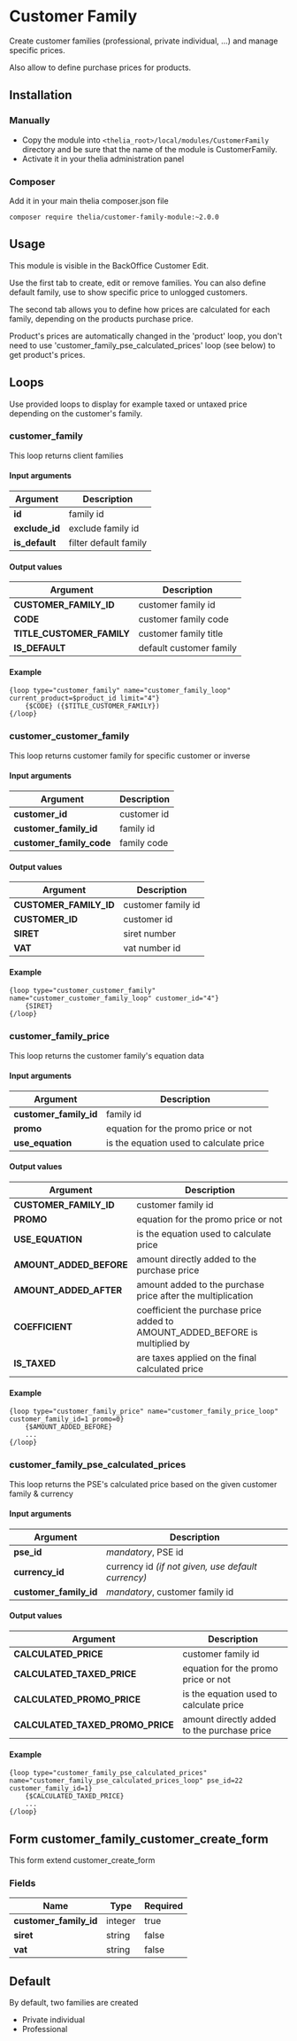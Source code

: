 # Customer Family

Create customer families (professional, private individual, ...) and manage specific prices.

Also allow to define purchase prices for products.

## Installation

### Manually

* Copy the module into ```<thelia_root>/local/modules/CustomerFamily``` directory and be sure that the name of the module is CustomerFamily.
* Activate it in your thelia administration panel

### Composer

Add it in your main thelia composer.json file

```
composer require thelia/customer-family-module:~2.0.0
```

## Usage

This module is visible in the BackOffice Customer Edit.

Use the first tab to create, edit or remove families. You can also define default family, use to show specific price to unlogged customers.

The second tab allows you to define how prices are calculated for each family, depending on the products purchase price.

Product's prices are automatically changed in the 'product' loop, you don't need to use 'customer_family_pse_calculated_prices' loop (see below) to get product's prices.

## Loops

Use provided loops to display for example taxed or untaxed price depending on the customer's family.

### customer_family

This loop returns client families

#### Input arguments

|Argument |Description |
|---      |---         |
|**id** | family id |
|**exclude_id** | exclude family id |
|**is_default** | filter default family |

#### Output values

|Argument |Description |
|---      |---         |
|**CUSTOMER_FAMILY_ID** | customer family id |
|**CODE** | customer family code 
|**TITLE_CUSTOMER_FAMILY** | customer family title |
|**IS_DEFAULT** | default customer family |

#### Example
```
{loop type="customer_family" name="customer_family_loop" current_product=$product_id limit="4"}
    {$CODE} ({$TITLE_CUSTOMER_FAMILY})
{/loop}
```

### customer_customer_family

This loop returns customer family for specific customer or inverse

#### Input arguments

|Argument |Description |
|---      |---         |
|**customer_id** | customer id |
|**customer_family_id** | family id |
|**customer_family_code** | family code |

#### Output values

|Argument |Description |
|---      |---         |
|**CUSTOMER_FAMILY_ID** | customer family id |
|**CUSTOMER_ID** | customer id |
|**SIRET** | siret number |
|**VAT** | vat number id |

#### Example
```
{loop type="customer_customer_family" name="customer_customer_family_loop" customer_id="4"}
    {SIRET}
{/loop}
```

### customer_family_price

This loop returns the customer family's equation data

#### Input arguments

|Argument |Description |
|---      |---         |
|**customer_family_id** | family id |
|**promo** | equation for the promo price or not |
|**use_equation** | is the equation used to calculate price |

#### Output values

|Argument |Description |
|---      |---         |
|**CUSTOMER_FAMILY_ID** | customer family id |
|**PROMO** | equation for the promo price or not |
|**USE_EQUATION** | is the equation used to calculate price |
|**AMOUNT_ADDED_BEFORE** | amount directly added to the purchase price | 
|**AMOUNT_ADDED_AFTER** | amount added to the purchase price after the multiplication |
|**COEFFICIENT** | coefficient the purchase price added to AMOUNT_ADDED_BEFORE is multiplied by |
|**IS_TAXED** | are taxes applied on the final calculated price |

#### Example
```
{loop type="customer_family_price" name="customer_family_price_loop" customer_family_id=1 promo=0}
    {$AMOUNT_ADDED_BEFORE}
    ...
{/loop}
```

### customer_family_pse_calculated_prices

This loop returns the PSE's calculated price based on the given customer family & currency

#### Input arguments

|Argument |Description |
|---      |---         |
|**pse_id** | *mandatory*, PSE id |
|**currency_id** | currency id *(if not given, use default currency)* |
|**customer_family_id** | *mandatory*, customer family id |

#### Output values

|Argument |Description |
|---      |---         |
|**CALCULATED_PRICE** | customer family id |
|**CALCULATED_TAXED_PRICE** | equation for the promo price or not |
|**CALCULATED_PROMO_PRICE** | is the equation used to calculate price |
|**CALCULATED_TAXED_PROMO_PRICE** | amount directly added to the purchase price |

#### Example
```
{loop type="customer_family_pse_calculated_prices" name="customer_family_pse_calculated_prices_loop" pse_id=22 customer_family_id=1}
    {$CALCULATED_TAXED_PRICE}
    ...
{/loop}
```

## Form customer_family_customer_create_form

This form extend customer_create_form

### Fields

|Name |Type |Required |
|--- |--- |--- |
|**customer_family_id** | integer | true |
|**siret** | string | false |
|**vat** | string | false |

## Default

By default, two families are created
* Private individual
* Professional
